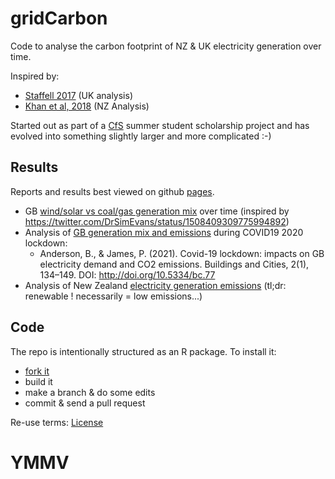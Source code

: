 # gridCarbon

Code to analyse the carbon footprint of NZ & UK electricity generation over time.

Inspired by:

 * [Staffell 2017](http://www.sciencedirect.com/science/article/pii/S0301421516307017) (UK analysis)
 * [Khan et al, 2018](http://www.sciencedirect.com/science/article/pii/S0959652618306474) (NZ Analysis)

Started out as part of a [CfS](https://cfsotago.github.io/) summer student scholarship project and has evolved into something slightly larger and more complicated :-)

## Results

Reports and results best viewed on github [pages](https://dataknut.github.io/gridCarbon/).

 * GB [wind/solar vs coal/gas generation mix](https://dataknut.github.io/gridCarbon/rmd/gbGenMixTrends.html) over time (inspired by https://twitter.com/DrSimEvans/status/1508409309775994892)
 * Analysis of [GB generation mix and emissions](https://git.soton.ac.uk/ba1e12/gbLockdownElecPaper) during COVID19 2020 lockdown:
   * Anderson, B., & James, P. (2021). Covid-19 lockdown: impacts on GB electricity demand and CO2 emissions. Buildings and Cities, 2(1), 134–149. DOI: http://doi.org/10.5334/bc.77
 * Analysis of New Zealand [electricity generation emissions](https://dataknut.github.io/nzGridCarbonPaper/) (tl;dr: renewable ! necessarily = low emissions...)

## Code

The repo is intentionally structured as an R package. To install it:

* [fork it](https://git.soton.ac.uk/SERG/workflow/-/blob/master/CONTRIBUTING.md)
* build it
* make a branch & do some edits
* commit & send a pull request

Re-use terms: [License](LICENSE)

# YMMV
